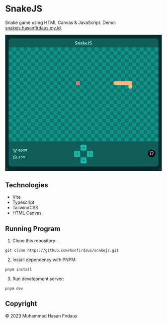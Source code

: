 # SnakeJS

Snake game using HTML Canvas & JavaScript. Demo: [snakejs.hasanfirdaus.my.id](https://snakejs.hasanfirdaus.my.id).

![Screenshot tampilan SnakeJS](screenshot.png)

## Technologies

-   Vite
-   Typescript
-   TailwindCSS
-   HTML Canvas

## Running Program

1. Clone this repository:

```shell
git clone https://github.com/hsnfirdaus/snakejs.git
```

2. Install dependency with PNPM:

```shell
pnpm install
```

3. Run development server:

```shell
pnpm dev
```

## Copyright

&copy; 2023 Muhammad Hasan Firdaus
